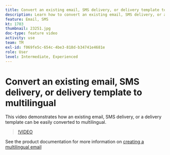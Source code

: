 ```yaml
---
title: Convert an existing email, SMS delivery, or delivery template to multilingual
description: Learn how to convert an existing email, SMS delivery, or a delivery template to multilingual.
feature: Email, SMS
kt: 1703
thumbnail: 23251.jpg
doc-type: feature video
activity: use
team: TM
exl-id: f069fe5c-654c-4be3-818d-b34741e4681e
role: User
level: Intermediate, Experienced
---
```

# Convert an existing email, SMS delivery, or delivery template to multilingual 

This video demonstrates how an existing email, SMS delivery, or a delivery template can be easily converted to multilingual.

>[!VIDEO](https://video.tv.adobe.com/v/23251?quality=12&learn=on)

See the product documentation for more information on [creating a multilingual email](https://experienceleague.adobe.com/docs/campaign-standard/using/communication-channels/email-messages/creating-a-multilingual-email.html?lang=en)
